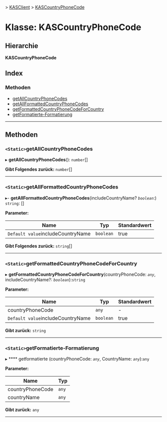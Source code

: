 [](../README.md) > [KASClient](../modules/kasclient.md) > [KASCountryPhoneCode](../classes/kasclient.kascountryphonecode.md)

# <a name="class-kascountryphonecode"></a>Klasse: KASCountryPhoneCode

## <a name="hierarchy"></a>Hierarchie

**KASCountryPhoneCode**

## <a name="index"></a>Index 

### <a name="methods"></a>Methoden

* [getAllCountryPhoneCodes](kasclient.kascountryphonecode.md#getallcountryphonecodes)
* [getAllFormattedCountryPhoneCodes](kasclient.kascountryphonecode.md#getallformattedcountryphonecodes)
* [getFormattedCountryPhoneCodeForCountry](kasclient.kascountryphonecode.md#getformattedcountryphonecodeforcountry)
* [getFormatierte-Formatierung](kasclient.kascountryphonecode.md#getformattedstring)

---

## <a name="methods"></a>Methoden

<a id="getallcountryphonecodes"></a>

### <a name="static-getallcountryphonecodes"></a>`<Static>`getAllCountryPhoneCodes

▸ **getAllCountryPhoneCodes**(): `number`[]

**Gibt Folgendes zurück:** `number`[]

___
<a id="getallformattedcountryphonecodes"></a>

### <a name="static-getallformattedcountryphonecodes"></a>`<Static>`getAllFormattedCountryPhoneCodes

▸- **getAllFormattedCountryPhoneCodes**(includeCountryName? *`boolean`*:) `string`: []

**Parameter:**

| Name | Typ | Standardwert |
| ------ | ------ | ------ |
| `Default value`includeCountryName | `boolean` | true |

**Gibt Folgendes zurück:** `string`[]

___
<a id="getformattedcountryphonecodeforcountry"></a>

### <a name="static-getformattedcountryphonecodeforcountry"></a>`<Static>`getFormattedCountryPhoneCodeForCountry

▸ **getFormattedCountryPhoneCodeForCountry**(countryPhoneCode: *`any`*, includeCountryName?: *`boolean`*):`string`

**Parameter:**

| Name | Typ | Standardwert |
| ------ | ------ | ------ |
| countryPhoneCode | `any` | - |
| `Default value`includeCountryName | `boolean` | true |

**Gibt zurück:** `string`

___
<a id="getformattedstring"></a>

### <a name="static-getformattedstring"></a>`<Static>`getFormatierte-Formatierung

▸ **** getformatierte (countryPhoneCode: *`any`*, CountryName: *`any`*):`any`

**Parameter:**

| Name | Typ |
| ------ | ------ |
| countryPhoneCode | `any` |
| countryName | `any` |

**Gibt zurück:** `any`

___

